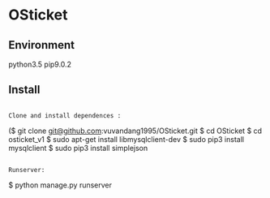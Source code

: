 # OSticket

 
Environment 
-----------
python3.5
pip9.0.2


Install
-------
```

Clone and install dependences :

```
($ git clone git@github.com:vuvandang1995/OSticket.git
$ cd OSticket
$ cd osticket_v1
$ sudo apt-get install libmysqlclient-dev
$ sudo pip3 install mysqlclient
$ sudo pip3 install simplejson
```

Runserver: 

```
$ python manage.py runserver 
